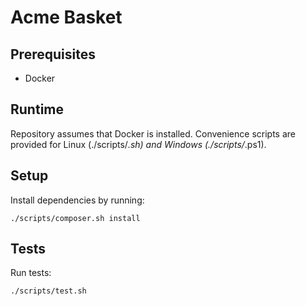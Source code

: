 # Acme Basket

## Prerequisites
- Docker

## Runtime
Repository assumes that Docker is installed.
Convenience scripts are provided for Linux (./scripts/*.sh) and Windows (./scripts/*.ps1).

## Setup
Install dependencies by running:
```shell
./scripts/composer.sh install
```

## Tests
Run tests:
```shell
./scripts/test.sh
```
